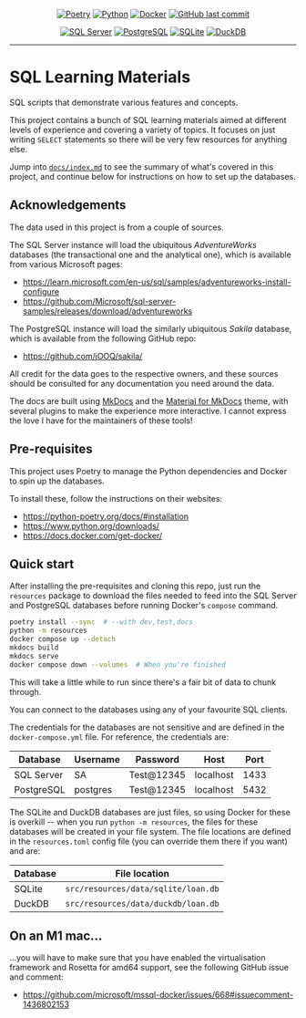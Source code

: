 <div align="center">

[![Poetry](https://img.shields.io/endpoint?url=https://python-poetry.org/badge/v0.json)](https://python-poetry.org/)
[![Python](https://img.shields.io/badge/Python-3.11-blue.svg)](https://www.python.org/downloads/release/python-3110/)
[![Docker](https://img.shields.io/badge/Docker-24.0.5-blue.svg)](https://www.docker.com/)
[![GitHub last commit](https://img.shields.io/github/last-commit/Bilbottom/sql-learning-materials)](https://shields.io/badges/git-hub-last-commit-by-committer)

[![SQL Server](https://img.shields.io/badge/SQL%20Server-2022-teal.svg)](https://www.microsoft.com/en-gb/sql-server/sql-server-downloads)
[![PostgreSQL](https://img.shields.io/badge/PostgreSQL-15.4-teal.svg)](https://www.postgresql.org/download/)
[![SQLite](https://img.shields.io/badge/SQLite-3.43-teal.svg)](https://www.sqlite.org/index.html)
[![DuckDB](https://img.shields.io/badge/DuckDB-0.10-teal.svg)](https://duckdb.org/)

</div>

---

# SQL Learning Materials

SQL scripts that demonstrate various features and concepts.

This project contains a bunch of SQL learning materials aimed at different levels of experience and covering a variety of topics. It focuses on just writing `SELECT` statements so there will be very few resources for anything else.

Jump into [`docs/index.md`](docs/index.md) to see the summary of what's covered in this project, and continue below for instructions on how to set up the databases.

## Acknowledgements

The data used in this project is from a couple of sources.

The SQL Server instance will load the ubiquitous _AdventureWorks_ databases (the transactional one and the analytical one), which is available from various Microsoft pages:

- https://learn.microsoft.com/en-us/sql/samples/adventureworks-install-configure
- https://github.com/Microsoft/sql-server-samples/releases/download/adventureworks

The PostgreSQL instance will load the similarly ubiquitous _Sakila_ database, which is available from the following GitHub repo:

- https://github.com/jOOQ/sakila/

All credit for the data goes to the respective owners, and these sources should be consulted for any documentation you need around the data.

The docs are built using [MkDocs](https://www.mkdocs.org/) and the [Material for MkDocs](https://squidfunk.github.io/mkdocs-material/) theme, with several plugins to make the experience more interactive. I cannot express the love I have for the maintainers of these tools!

## Pre-requisites

This project uses Poetry to manage the Python dependencies and Docker to spin up the databases.

To install these, follow the instructions on their websites:

- https://python-poetry.org/docs/#installation
- https://www.python.org/downloads/
- https://docs.docker.com/get-docker/

## Quick start

After installing the pre-requisites and cloning this repo, just run the `resources` package to download the files needed to feed into the SQL Server and PostgreSQL databases before running Docker's `compose` command.

```bash
poetry install --sync  # --with dev,test,docs
python -m resources
docker compose up --detach
mkdocs build
mkdocs serve
docker compose down --volumes  # When you're finished
```

This will take a little while to run since there's a fair bit of data to chunk through.

You can connect to the databases using any of your favourite SQL clients.

The credentials for the databases are not sensitive and are defined in the `docker-compose.yml` file. For reference, the credentials are:

| Database   | Username | Password   | Host      | Port |
| ---------- | -------- | ---------- | --------- | ---- |
| SQL Server | SA       | Test@12345 | localhost | 1433 |
| PostgreSQL | postgres | Test@12345 | localhost | 5432 |

The SQLite and DuckDB databases are just files, so using Docker for these is overkill -- when you run `python -m resources`, the files for these databases will be created in your file system. The file locations are defined in the `resources.toml` config file (you can override them there if you want) and are:

| Database | File location                       |
| -------- | ----------------------------------- |
| SQLite   | `src/resources/data/sqlite/loan.db` |
| DuckDB   | `src/resources/data/duckdb/loan.db` |

## On an M1 mac...

...you will have to make sure that you have enabled the virtualisation framework and Rosetta for amd64 support, see the following GitHub issue and comment:

- https://github.com/microsoft/mssql-docker/issues/668#issuecomment-1436802153
